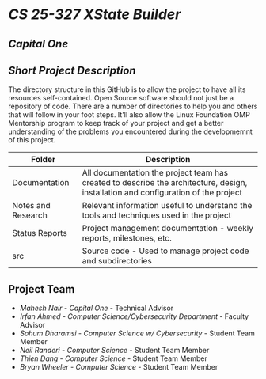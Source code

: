 # *CS 25-327 XState Builder*
## *Capital One*
## *Short Project Description*
The directory structure in this GitHub is to allow the project to have all its resources self-contained.
Open Source software should not just be a repository of code.  There are a number of directories to help you and others that will 
follow in your foot steps.  It'll also allow the Linux Foundation OMP Mentorship program to keep track of your project and get
a better understanding of the problems you encountered during the developmemnt of this project.

| Folder | Description |
|---|---|
| Documentation |  All documentation the project team has created to describe the architecture, design, installation and configuration of the project |
| Notes and Research | Relevant information useful to understand the tools and techniques used in the project |
| Status Reports | Project management documentation - weekly reports, milestones, etc. |
| src | Source code - Used to manage project code and subdirectories |

## Project Team
- *Mahesh Nair* - *Capital One* - Technical Advisor
- *Irfan Ahmed* - *Computer Science/Cybersecurity Department* - Faculty Advisor
- *Sohum Dharamsi* - *Computer Science w/ Cybersecurity* - Student Team Member
- *Neil Randeri* - *Computer Science* - Student Team Member
- *Thien Dang* - *Computer Science* - Student Team Member
- *Bryan Wheeler* - *Computer Science* - Student Team Member
